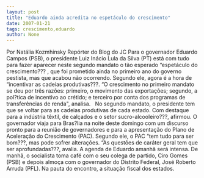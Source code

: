 ```yaml
---
layout: post
title: "Eduardo ainda acredita no espetáculo do crescimento"
date: 2007-01-21
tags: crescimento,eduardo
author: None
---
```

Por Natália Kozmhinsky&nbsp;Repórter do Blog do JC 
Para o governador Eduardo Campos (PSB), o presidente Luiz Inácio Lula da Silva (PT) está com tudo para fazer aparecer neste segundo mandato o tão esperado “espetáculo do crescimento??? , que foi prometido ainda no primeiro ano do governo pestista, mas que acabou não ocorrendo. Segundo ele, agora é a hora de “incentivar as cadeias produtivas???. 
“O crescimento no primeiro mandato se deu por três razões: primeiro, o movimento das exportações; segundo, a pol?tica de incentivo ao crétido; e terceiro por conta dos programas de transferências de renda\", analisa. &nbsp;
No segundo mandato, o presidente tem que se voltar para as cadeias produtivas de cada estado. Com destaque para a indústria têxtil, de calçados e o setor sucro-alcooleiro???, afirmou. 
O governador viaja para Bras?lia na noite deste domingo com um discurso pronto para a reunião de governadores e para a apresentação do Plano de Aceleração do Crescimento (PAC). Segundo ele, o PAC “tem tudo para ser bom???, mas pode sofrer alterações. “As questões de caráter geral tem que ser aprofundadas???, avalia.
A agenda de Eduardo amanhã será intensa. De manhã, o socialista toma café com o seu colega de partido, Ciro Gomes (PSB) e depois almoça com o governador do Distrito Federal, José Roberto Arruda (PFL). Na pauta do encontro, a situação fiscal dos estados.  
